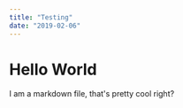 ```yaml
---
title: "Testing"
date: "2019-02-06"
---
```


# Hello World

I am a markdown file, that's pretty cool right?